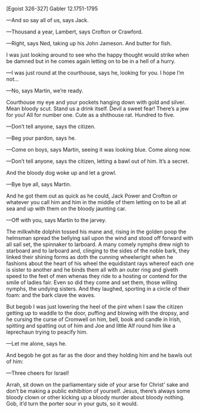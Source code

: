 [Egoist 326-327]
Gabler 12.1751-1795


—And so say all of us, says Jack.

—Thousand a year, Lambert, says Crofton or Crawford.

—Right, says Ned, taking up his John Jameson. And butter for fish.

I was just looking around to see who the happy thought would strike when be damned but in he comes again letting on to be in a hell of a hurry.

—I was just round at the courthouse, says he, looking for you. I hope I’m not...

—No, says Martin, we’re ready.

Courthouse my eye and your pockets hanging down with gold and silver. Mean bloody scut. Stand us a drink itself. Devil a sweet fear! There’s a jew for you! All for number one. Cute as a shithouse rat. Hundred to five.

—Don’t tell anyone, says the citizen.

—Beg your pardon, says he.

—Come on boys, says Martin, seeing it was looking blue. Come along now.

—Don’t tell anyone, says the citizen, letting a bawl out of him. It’s a secret.

And the bloody dog woke up and let a growl.

—Bye bye all, says Martin.

And he got them out as quick as he could, Jack Power and Crofton or whatever you call him and him in the middle of them letting on to be all at sea and up with them on the bloody jaunting car.

—Off with you, says Martin to the jarvey.

The milkwhite dolphin tossed his mane and, rising in the golden poop the helmsman spread the bellying sail upon the wind and stood off forward with all sail set, the spinnaker to larboard. A many comely nymphs drew nigh to starboard and to larboard and, clinging to the sides of the noble bark, they linked their shining forms as doth the cunning wheelwright when he fashions about the heart of his wheel the equidistant rays whereof each one is sister to another and he binds them all with an outer ring and giveth speed to the feet of men whenas they ride to a hosting or contend for the smile of ladies fair. Even so did they come and set them, those willing nymphs, the undying sisters. And they laughed, sporting in a circle of their foam: and the bark clave the waves.


But begob I was just lowering the heel of the pint when I saw the citizen getting up to waddle to the door, puffing and blowing with the dropsy, and he cursing the curse of Cromwell on him, bell, book and candle in Irish, spitting and spatting out of him and Joe and little Alf round him like a leprechaun trying to peacify him.

—Let me alone, says he.

And begob he got as far as the door and they holding him and he bawls out of him:

—Three cheers for Israel!

Arrah, sit down on the parliamentary side of your arse for Christ’ sake and don’t be making a public exhibition of yourself. Jesus, there’s always some bloody clown or other kicking up a bloody murder about bloody nothing. Gob, it’d turn the porter sour in your guts, so it would.

